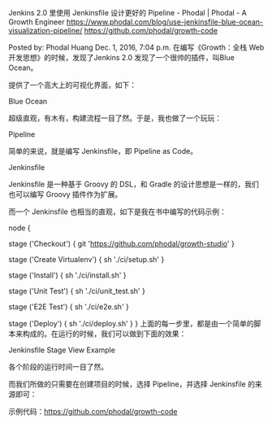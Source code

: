 

Jenkins 2.0 里使用 Jenkinsfile 设计更好的 Pipeline - Phodal | Phodal - A Growth Engineer https://www.phodal.com/blog/use-jenkinsfile-blue-ocean-visualization-pipeline/
https://github.com/phodal/growth-code

Posted by: Phodal Huang Dec. 1, 2016, 7:04 p.m.
在编写《Growth：全栈 Web 开发思想》的时候，发现了Jenkins 2.0 发现了一个很帅的插件，叫Blue Ocean。

提供了一个高大上的可视化界面，如下：

Blue Ocean

超级直观，有木有，构建流程一目了然。于是，我也做了一个玩玩：

Pipeline

简单的来说，就是编写 Jenkinsfile，即 Pipeline as Code。

Jenkinsfile

Jenkinsfile 是一种基于 Groovy 的 DSL，和 Gradle 的设计思想是一样的，我们也可以编写 Groovy 插件作为扩展。

而一个 Jenkinsfile 也相当的直观，如下是我在书中编写的代码示例：

node {

  stage ('Checkout') {
    git 'https://github.com/phodal/growth-studio'
  }

  stage ('Create Virtualenv') {
    sh './ci/setup.sh'
  }

  stage ('Install') {
    sh './ci/install.sh'
  }

  stage ('Unit Test') {
    sh './ci/unit_test.sh'
  }

  stage ('E2E Test') {
    sh './ci/e2e.sh'
  }

  stage ('Deploy') {
    sh './ci/deploy.sh'
  }
}
上面的每一步里，都是由一个简单的脚本来构成的。在运行的时候，我们可以做到下面的效果：

Jenkinsfile Stage View Example

各个阶段的运行时间一目了然。

而我们所做的只需要在创建项目的时候，选择 Pipeline，并选择 Jenkinsfile 的来源即可：

示例代码：https://github.com/phodal/growth-code